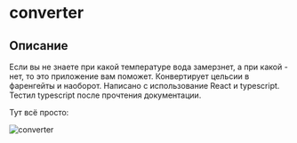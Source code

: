 # converter

## Описание

Если вы не знаете при какой температуре вода замерзнет, а при какой - нет, то это приложение вам поможет. 
Конвертирует цельсии в фаренгейты и наоборот. 
Написано с использование React и typescript. Тестил typescript после прочтения документации. 

Тут всё просто:

<img src='https://i.ibb.co/bLF0cMb/image.png' alt='converter'>
